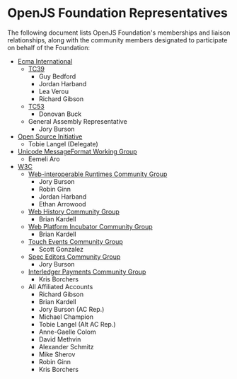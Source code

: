 # OpenJS Foundation Representatives

The following document lists OpenJS Foundation's memberships and liaison relationships, along with the community members designated to participate on behalf of the Foundation:

* [Ecma International]
  * [TC39] 
    * Guy Bedford
    * Jordan Harband
    * Lea Verou
    * Richard Gibson
  * [TC53] 
    * Donovan Buck
  * General Assembly Representative
    * Jory Burson
* [Open Source Initiative]
  * Tobie Langel (Delegate)
* [Unicode MessageFormat Working Group]
  * Eemeli Aro
* [W3C]
  * [Web-interoperable Runtimes Community Group]
    * Jory Burson
    * Robin Ginn
    * Jordan Harband
    * Ethan Arrowood
  * [Web History Community Group]
    * Brian Kardell
  * [Web Platform Incubator Community Group]
    * Brian Kardell
  * [Touch Events Community Group]
    * Scott Gonzalez
  * [Spec Editors Community Group]
    * Jory Burson
  * [Interledger Payments Community Group]
    * Kris Borchers
  * All Affiliated Accounts
    * Richard Gibson 
    * Brian Kardell
    * Jory Burson (AC Rep.)
    * Michael Champion
    * Tobie Langel (Alt AC Rep.)
    * Anne-Gaelle Colom
    * David Methvin
    * Alexander Schmitz
    * Mike Sherov
    * Robin Ginn
    * Kris Borchers

[Ecma International]: https://www.ecma-international.org
[TC39]: https://github.com/tc39
[TC53]: https://www.ecma-international.org/technical-committees/tc53/
[W3C]: https://www.w3.org/
[Open Source Initiative]: https://opensource.org/
[Unicode MessageFormat Working Group]: https://github.com/unicode-org/message-format-wg
[Interledger Payments Community Group]: https://www.w3.org/community/interledger/
[Web-interoperable Runtimes Community Group]: https://www.w3.org/community/wintercg/
[Touch Events Community Group]: https://www.w3.org/community/touchevents/
[Web History Community Group]: https://www.w3.org/community/webhistory/
[Web Platform Incubator Community Group]: https://www.w3.org/community/wicg/
[Spec Editors Community Group]: https://www.w3.org/community/speced-cg/

